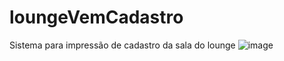 # loungeVemCadastro
Sistema para impressão de cadastro da sala do lounge
![image](https://github.com/Cavalcantiexpresso/loungeVemCadastro/assets/98571732/4c708966-cadf-4d74-afb0-f7cc0db71707)
